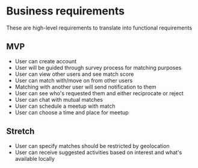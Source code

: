# Business requirements

These are high-level requirements to translate into functional requirements

## MVP

-   User can create account
-   User will be guided through survey process for matching purposes
-   User can view other users and see match score
-   User can match with/move on from other users
-   Matching with another user will send notification to them
-   User can see who's requested them and either reciprocate or reject
-   User can chat with mutual matches
-   User can schedule a meetup with match
-   User can choose a time and place for meetup

## Stretch

-   User can specify matches should be restricted by geolocation
-   User can receive suggested activities based on interest and what's available locally
